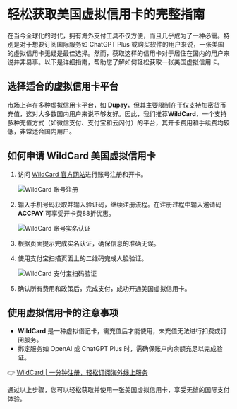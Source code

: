 # 轻松获取美国虚拟信用卡的完整指南

在当今全球化的时代，拥有海外支付工具不仅方便，而且几乎成为了一种必需。特别是对于想要订阅国际服务如 ChatGPT Plus 或购买软件的用户来说，一张美国的虚拟信用卡无疑是最佳选择。然而，获取这样的信用卡对于居住在国内的用户来说并非易事。以下是详细指南，帮助您了解如何轻松获取一张美国虚拟信用卡。

## 选择适合的虚拟信用卡平台

市场上存在多种虚拟信用卡平台，如 **Dupay**，但其主要限制在于仅支持加密货币充值，这对大多数国内用户来说不够友好。因此，我们推荐**WildCard**，一个支持多种充值方式（如微信支付、支付宝和云闪付）的平台，其开卡费用和手续费均较低，非常适合国内用户。

## 如何申请 WildCard 美国虚拟信用卡

1. 访问 [WildCard 官方网站](https://bbtdd.com/WildCard)进行账号注册和开卡。
   
   ![WildCard 账号注册](https://bbtdd.com/img/9884218117.webp)

2. 输入手机号码获取并输入验证码，继续注册流程。在注册过程中输入邀请码 **ACCPAY** 可享受开卡费88折优惠。

   ![WildCard 账号实名认证](https://bbtdd.com/img/94805585680.webp)

3. 根据页面提示完成实名认证，确保信息的准确无误。

4. 使用支付宝扫描页面上的二维码完成人脸验证。

   ![WildCard 支付宝扫码验证](https://bbtdd.com/img/70601176378.webp)

5. 确认所有费用和政策后，完成支付，成功开通美国虚拟信用卡。

## 使用虚拟信用卡的注意事项

- **WildCard** 是一种虚拟借记卡，需充值后才能使用，未充值无法进行扣费或订阅服务。
- 绑定服务如 OpenAI 或 ChatGPT Plus 时，需确保账户内余额充足以完成验证。

👉 [WildCard | 一分钟注册，轻松订阅海外线上服务](https://bbtdd.com/WildCard)

通过以上步骤，您可以轻松获取并使用一张美国虚拟信用卡，享受无缝的国际支付体验。